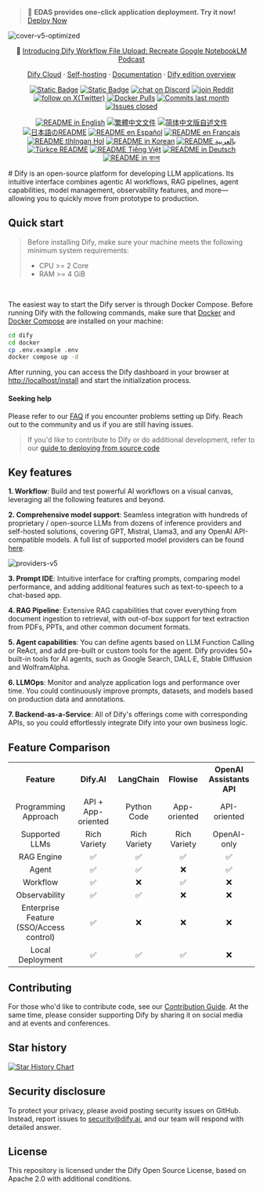 > 🚀 **EDAS provides one-click application deployment. Try it now!** [Deploy Now](https://edasnext.console.aliyun.com/#/home?tab=marketplace&marketDetail=61cae214-cc87-4dfd-a8c8-2b737e44a081)

![cover-v5-optimized](https://edas-hz.oss-cn-hangzhou.aliyuncs.com/edas-apps/charts-store/dify/image/GitHub_README_if.png)

<p align="center">
  📌 <a href="https://dify.ai/blog/introducing-dify-workflow-file-upload-a-demo-on-ai-podcast">Introducing Dify Workflow File Upload: Recreate Google NotebookLM Podcast</a>
</p>

<p align="center">
  <a href="https://cloud.dify.ai">Dify Cloud</a> ·
  <a href="https://docs.dify.ai/getting-started/install-self-hosted">Self-hosting</a> ·
  <a href="https://docs.dify.ai">Documentation</a> ·
  <a href="https://dify.ai/pricing">Dify edition overview</a>
</p>

<p align="center">
    <a href="https://dify.ai" target="_blank">
        <img alt="Static Badge" src="https://edas-hz.oss-cn-hangzhou.aliyuncs.com/edas-apps/charts-store/dify/image/Product-F04438.svg"></a>
    <a href="https://dify.ai/pricing" target="_blank">
        <img alt="Static Badge" src="https://edas-hz.oss-cn-hangzhou.aliyuncs.com/edas-apps/charts-store/dify/image/free-pricing.svg"></a>
    <a href="https://discord.gg/FngNHpbcY7" target="_blank">
        <img src="https://edas-hz.oss-cn-hangzhou.aliyuncs.com/edas-apps/charts-store/dify/image/1082486657678311454.svg"
            alt="chat on Discord"></a>
    <a href="https://reddit.com/r/difyai" target="_blank">  
        <img src="https://edas-hz.oss-cn-hangzhou.aliyuncs.com/edas-apps/charts-store/dify/image/difyai.svg"
            alt="join Reddit"></a>
    <a href="https://twitter.com/intent/follow?screen_name=dify_ai" target="_blank">
        <img src="https://edas-hz.oss-cn-hangzhou.aliyuncs.com/edas-apps/charts-store/dify/image/dify_ai.svg"
            alt="follow on X(Twitter)"></a>
    <a href="https://hub.docker.com/u/langgenius" target="_blank">
        <img alt="Docker Pulls" src="https://edas-hz.oss-cn-hangzhou.aliyuncs.com/edas-apps/charts-store/dify/image/dify-web.svg"></a>
    <a href="https://github.com/langgenius/dify/graphs/commit-activity" target="_blank">
        <img alt="Commits last month" src="https://edas-hz.oss-cn-hangzhou.aliyuncs.com/edas-apps/charts-store/dify/image/dify.svg"></a>
    <a href="https://github.com/langgenius/dify/" target="_blank">
        <img alt="Issues closed" src="https://edas-hz.oss-cn-hangzhou.aliyuncs.com/edas-apps/charts-store/dify/image/issues-search.svg"></a>
</p>

<p align="center">
  <a href="./README.md"><img alt="README in English" src="https://edas-hz.oss-cn-hangzhou.aliyuncs.com/edas-apps/charts-store/dify/image/English-d9d9d9.svg"></a>
  <a href="./README_TW.md"><img alt="繁體中文文件" src="https://edas-hz.oss-cn-hangzhou.aliyuncs.com/edas-apps/charts-store/dify/image/繁體中文-d9d9d9.svg"></a>
  <a href="./README_CN.md"><img alt="简体中文版自述文件" src="https://edas-hz.oss-cn-hangzhou.aliyuncs.com/edas-apps/charts-store/dify/image/简体中文-d9d9d9.svg"></a>
  <a href="./README_JA.md"><img alt="日本語のREADME" src="https://edas-hz.oss-cn-hangzhou.aliyuncs.com/edas-apps/charts-store/dify/image/日本語-d9d9d9.svg"></a>
  <a href="./README_ES.md"><img alt="README en Español" src="https://edas-hz.oss-cn-hangzhou.aliyuncs.com/edas-apps/charts-store/dify/image/Español-d9d9d9.svg"></a>
  <a href="./README_FR.md"><img alt="README en Français" src="https://edas-hz.oss-cn-hangzhou.aliyuncs.com/edas-apps/charts-store/dify/image/Français-d9d9d9.svg"></a>
  <a href="./README_KL.md"><img alt="README tlhIngan Hol" src="https://edas-hz.oss-cn-hangzhou.aliyuncs.com/edas-apps/charts-store/dify/image/Klingon-d9d9d9.svg"></a>
  <a href="./README_KR.md"><img alt="README in Korean" src="https://edas-hz.oss-cn-hangzhou.aliyuncs.com/edas-apps/charts-store/dify/image/한국어-d9d9d9.svg"></a>
  <a href="./README_AR.md"><img alt="README بالعربية" src="https://edas-hz.oss-cn-hangzhou.aliyuncs.com/edas-apps/charts-store/dify/image/العربية-d9d9d9.svg"></a>
  <a href="./README_TR.md"><img alt="Türkçe README" src="https://edas-hz.oss-cn-hangzhou.aliyuncs.com/edas-apps/charts-store/dify/image/Türkçe-d9d9d9.svg"></a>
  <a href="./README_VI.md"><img alt="README Tiếng Việt" src="https://edas-hz.oss-cn-hangzhou.aliyuncs.com/edas-apps/charts-store/dify/image/Ti_E1_BA_BFng_20Vi_E1_BB_87t-d9d9d9.svg"></a>
  <a href="./README_DE.md"><img alt="README in Deutsch" src="https://edas-hz.oss-cn-hangzhou.aliyuncs.com/edas-apps/charts-store/dify/image/German-d9d9d9.svg"></a>
  <a href="./README_BN.md"><img alt="README in বাংলা" src="https://edas-hz.oss-cn-hangzhou.aliyuncs.com/edas-apps/charts-store/dify/image/ব__ল_-d9d9d9.svg"></a>
</p>
#
Dify is an open-source platform for developing LLM applications. Its intuitive interface combines agentic AI workflows, RAG pipelines, agent capabilities, model management, observability features, and more—allowing you to quickly move from prototype to production.

## Quick start

> Before installing Dify, make sure your machine meets the following minimum system requirements:
>
> - CPU >= 2 Core
> - RAM >= 4 GiB

</br>

The easiest way to start the Dify server is through Docker Compose. Before running Dify with the following commands, make sure that [Docker](https://docs.docker.com/get-docker/) and [Docker Compose](https://docs.docker.com/compose/install/) are installed on your machine:

```bash
cd dify
cd docker
cp .env.example .env
docker compose up -d
```

After running, you can access the Dify dashboard in your browser at [http://localhost/install](http://localhost/install) and start the initialization process.

#### Seeking help

Please refer to our [FAQ](https://docs.dify.ai/getting-started/install-self-hosted/faqs) if you encounter problems setting up Dify. Reach out to the community and us if you are still having issues.

> If you'd like to contribute to Dify or do additional development, refer to our [guide to deploying from source code](https://docs.dify.ai/getting-started/install-self-hosted/local-source-code)

## Key features

**1. Workflow**:
Build and test powerful AI workflows on a visual canvas, leveraging all the following features and beyond.

**2. Comprehensive model support**:
Seamless integration with hundreds of proprietary / open-source LLMs from dozens of inference providers and self-hosted solutions, covering GPT, Mistral, Llama3, and any OpenAI API-compatible models. A full list of supported model providers can be found [here](https://docs.dify.ai/getting-started/readme/model-providers).

![providers-v5](https://edas-hz.oss-cn-hangzhou.aliyuncs.com/edas-apps/charts-store/dify/image/model.png)

**3. Prompt IDE**:
Intuitive interface for crafting prompts, comparing model performance, and adding additional features such as text-to-speech to a chat-based app.

**4. RAG Pipeline**:
Extensive RAG capabilities that cover everything from document ingestion to retrieval, with out-of-box support for text extraction from PDFs, PPTs, and other common document formats.

**5. Agent capabilities**:
You can define agents based on LLM Function Calling or ReAct, and add pre-built or custom tools for the agent. Dify provides 50+ built-in tools for AI agents, such as Google Search, DALL·E, Stable Diffusion and WolframAlpha.

**6. LLMOps**:
Monitor and analyze application logs and performance over time. You could continuously improve prompts, datasets, and models based on production data and annotations.

**7. Backend-as-a-Service**:
All of Dify's offerings come with corresponding APIs, so you could effortlessly integrate Dify into your own business logic.

## Feature Comparison

<table style="width: 100%;">
  <tr>
    <th align="center">Feature</th>
    <th align="center">Dify.AI</th>
    <th align="center">LangChain</th>
    <th align="center">Flowise</th>
    <th align="center">OpenAI Assistants API</th>
  </tr>
  <tr>
    <td align="center">Programming Approach</td>
    <td align="center">API + App-oriented</td>
    <td align="center">Python Code</td>
    <td align="center">App-oriented</td>
    <td align="center">API-oriented</td>
  </tr>
  <tr>
    <td align="center">Supported LLMs</td>
    <td align="center">Rich Variety</td>
    <td align="center">Rich Variety</td>
    <td align="center">Rich Variety</td>
    <td align="center">OpenAI-only</td>
  </tr>
  <tr>
    <td align="center">RAG Engine</td>
    <td align="center">✅</td>
    <td align="center">✅</td>
    <td align="center">✅</td>
    <td align="center">✅</td>
  </tr>
  <tr>
    <td align="center">Agent</td>
    <td align="center">✅</td>
    <td align="center">✅</td>
    <td align="center">❌</td>
    <td align="center">✅</td>
  </tr>
  <tr>
    <td align="center">Workflow</td>
    <td align="center">✅</td>
    <td align="center">❌</td>
    <td align="center">✅</td>
    <td align="center">❌</td>
  </tr>
  <tr>
    <td align="center">Observability</td>
    <td align="center">✅</td>
    <td align="center">✅</td>
    <td align="center">❌</td>
    <td align="center">❌</td>
  </tr>
  <tr>
    <td align="center">Enterprise Feature (SSO/Access control)</td>
    <td align="center">✅</td>
    <td align="center">❌</td>
    <td align="center">❌</td>
    <td align="center">❌</td>
  </tr>
  <tr>
    <td align="center">Local Deployment</td>
    <td align="center">✅</td>
    <td align="center">✅</td>
    <td align="center">✅</td>
    <td align="center">❌</td>
  </tr>
</table>

## Contributing

For those who'd like to contribute code, see our [Contribution Guide](https://github.com/langgenius/dify/blob/main/CONTRIBUTING.md).
At the same time, please consider supporting Dify by sharing it on social media and at events and conferences.

## Star history

[![Star History Chart](https://edas-hz.oss-cn-hangzhou.aliyuncs.com/edas-apps/charts-store/dify/image/starhistory.svg)](https://star-history.com/#langgenius/dify&Date)

## Security disclosure

To protect your privacy, please avoid posting security issues on GitHub. Instead, report issues to security@dify.ai, and our team will respond with detailed answer.

## License

This repository is licensed under the Dify Open Source License, based on Apache 2.0 with additional conditions.
